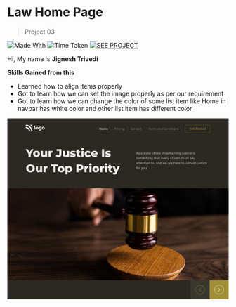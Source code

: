 # Law Home Page

> Project 03

![Made With](https://img.shields.io/badge/MADE%20WITH-HTML%20%26%20CSS-blue)
![Time Taken](https://img.shields.io/badge/TIME%20TAKEN-03H%3A45M%3A00S-orange)
[![SEE PROJECT](https://img.shields.io/badge/SEE%20PROJECT-VISIT-green)](https://law-home-page-jignesh-trivedi.netlify.app/)

Hi, My name is **Jignesh Trivedi**

**Skills Gained from this**
- Learned how to align items properly
- Got to learn how we can set the image properly as per our requirement
- Got to learn how we can change the color of some list item like Home in navbar has white color and other list item has different color

![Law Home Page](Images/3.png)

